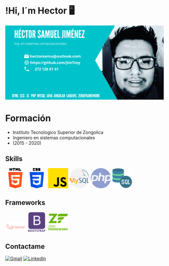 # !Hi, I´m Hector 🖥️
![me](https://raw.githubusercontent.com/JimTzoy/JimTzoy/main/HECTOR%20SAMUEL%20(1).png)
# Formación
- Instituto Tecnologico Superior de Zongolica 
- Ingeniero en sistemas computacionales
- (2015 - 2020)
## Skills
![me](https://raw.githubusercontent.com/JimTzoy/JimTzoy/main/html-5.png)
![me](https://raw.githubusercontent.com/JimTzoy/JimTzoy/main/css-3.png)
![me](https://raw.githubusercontent.com/JimTzoy/JimTzoy/main/js.png)
![me](https://raw.githubusercontent.com/JimTzoy/JimTzoy/main/mysql.png)
![me](https://raw.githubusercontent.com/JimTzoy/JimTzoy/main/php.png)
![me](https://raw.githubusercontent.com/JimTzoy/JimTzoy/main/servidor-sql.png)
## Frameworks
![me](https://raw.githubusercontent.com/JimTzoy/JimTzoy/main/laravel_logo_icon_170314.png)
![me](https://raw.githubusercontent.com/JimTzoy/JimTzoy/main/bootstrap_plain_wordmark_logo_icon_146620.png)
![me](https://raw.githubusercontent.com/JimTzoy/JimTzoy/main/zend_plain_wordmark_logo_icon_146281.png)
## Contactame
[![Gmail](https://img.shields.io/badge/-GMAIL-D14836?style=for-the-badge&logo=gmail&logoColor=white)](mailto:hectorsamu@outloo.com)
[![LinkedIn](https://img.shields.io/badge/-LINKEDIN-0077B5?style=for-the-badge&logo=linkedin&logoColor=white)](https://www.linkedin.com/in/h%C3%A9ctor-samuel-jim%C3%A9nez-tzoyontle-5598991b1/)

